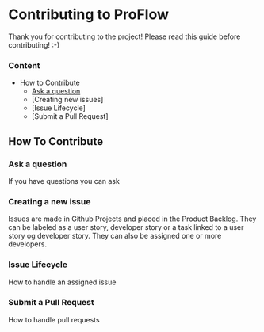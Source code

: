 # Contributing to ProFlow
Thank you for contributing to the project! Please read this guide before contributing! :-)

### Content
- How to Contribute
  - [Ask a question](#Ask-a-question)
  - [Creating new issues]
  - [Issue Lifecycle]
  - [Submit a Pull Request]

## How To Contribute

### Ask a question
If you have questions you can ask 

### Creating a new issue
Issues are made in Github Projects and placed in the Product Backlog. They can be labeled as a user story, developer story or a task linked to a user story og developer story. They can also be assigned one or more developers.

### Issue Lifecycle
How to handle an assigned issue

### Submit a Pull Request
How to handle pull requests
